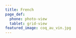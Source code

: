 ```yaml
---
title: French
page_def:
  phone: photo-view
  tablet: grid-view
featured_image: coq_au_vin.jpg
---
```


